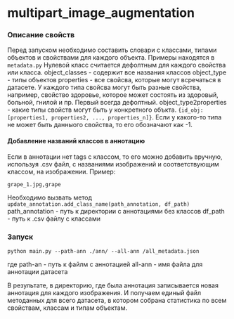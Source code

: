 # multipart_image_augmentation

### Описание свойств
Перед запуском необходимо составить словари с классами, типами объектов и свойствами для каждого объекта.
Примеры находятся в `metadata.py`
Нулевой класс считается дефолтным для каждого свойства или класса.
object_classes - содержит все названия классов
object_type - типы объектов
properties - все свойсва, которые могут всречаться в датасете. У каждого типа свойсва могут быть разные свойства, например, свойство здоровье, которое может состоять из здоровый, больной, гнилой и пр. Первый всегда дефолтный.
object_type2properties - какие типы свойств могут быть у конкретного объкта. `{id_obj: [properties1, properties2, ..., properties_n]}`. Если у какого-то типа не может быть данныого свойства, то его обозначают как -1.

#### Добавление названий классов в аннотацию
Если в аннотации нет tags с классом, то его можно добавить вручную, используя .csv файл, с названиями изображений и соответствующим классом, на изображении.
Пример:

`grape_1.jpg,grape`

Необходимо вызвать метод `update_annotation.add_class_name(path_annotation, df_path)`
path_annotation - путь к директории с аннотациями без классов
df_path - путь к .csv файлу с классами



### Запуск
`python main.py --path-ann ./ann/ --all-ann /all_metadata.json`

где path-an - путь к файлм с аннотацией
all-ann - имя файла для аннотации датасета

В результате, в директорию, где была аннотация записывается новая аннотация для каждого изображения. И получаем единый файл методанных для всего датасета, в котором собрана статистика по всем свойствам, классам и типам объектам.



